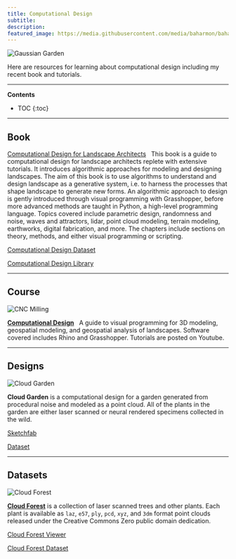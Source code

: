 ```yaml
---
title: Computational Design
subtitle:
description:
featured_image: https://media.githubusercontent.com/media/baharmon/baharmon.github.io/master/images/computational-design/cnc-parallel-1.jpg
---
```


![Gaussian Garden](https://media.githubusercontent.com/media/baharmon/baharmon.github.io/master/images/computational-design/cloud-garden-2.webp)

Here are resources for learning about computational design
including my recent book and tutorials. 

---

**Contents**
* TOC
{:toc}

---

## Book

<!--![Point Cloud Path](https://media.githubusercontent.com/media/baharmon/baharmon.github.io/master/images/computational-design/point-cloud-path-1.jpg)-->

<!--<i class="fas fa-book"></i>-->
[Computational Design for Landscape Architects](https://www.routledge.com/Computational-Design-for-Landscape-Architects/Harmon/p/book/9781032407050)
&nbsp;
This book is a guide to computational design for landscape architects replete with extensive tutorials. It introduces algorithmic approaches for modeling and designing landscapes. The aim of this book is to use algorithms to understand and design landscape as a generative system, i.e. to harness the processes that shape landscape to generate new forms. An algorithmic approach to design is gently introduced through visual programming with Grasshopper, before more advanced methods are taught in Python, a high-level programming language. Topics covered include parametric design, randomness and noise, waves and attractors, lidar, point cloud modeling, terrain modeling, earthworks, digital fabrication, and more. The chapters include sections on theory, methods, and either visual programming or scripting. 

<i class="ai ai-doi"></i>
[Computational Design Dataset](https://zenodo.org/records/8254075)

<!--<i class="fab fa-python"></i>-->
<i class="fab fa-github"></i>
[Computational Design Library](https://github.com/baharmon/computational-design-library)

---

## Course

![CNC Milling](https://media.githubusercontent.com/media/baharmon/baharmon.github.io/master/images/computational-design/cnc-milling.jpg)

[**Computational Design**](generative-landscapes)
&nbsp;
A guide to visual programming for 3D modeling, geospatial modeling, and geospatial analysis of landscapes. Software covered includes Rhino and Grasshopper. Tutorials are posted on [<i class="fab fa-youtube"></i>](https://www.youtube.com/c/BrendanHarmon) Youtube.

---

## Designs
![Cloud Garden](https://media.githubusercontent.com/media/baharmon/baharmon.github.io/master/images/computational-design/cloud-garden-1.webp)

**Cloud Garden** is a computational design for a garden generated from procedural noise and modeled as a point cloud. All of the plants in the garden are either laser scanned or neural rendered specimens collected in the wild.

<i class="ms ms-cloud"></i> [Sketchfab](https://skfb.ly/pyp9U)

<i class="ai ai-doi"></i> [Dataset](https://doi.org/10.5281/zenodo.15670830)

---

## Datasets

![Cloud Forest](https://media.githubusercontent.com/media/baharmon/baharmon.github.io/master/images/computational-design/cloud-forest.jpg)

[**Cloud Forest**](https://xyz.cct.lsu.edu/cloud-forest/)
is a collection of laser scanned trees and other plants.
Each plant is available as 
``laz``, ``e57``, ``ply``, ``pcd``, ``xyz``, and ``3dm`` 
format point clouds released under the
<i class="fab fa-creative-commons"></i>
Creative Commons Zero
public domain dedication.

<i class="ms ms-cloud"></i> [Cloud Forest Viewer](https://xyz.cct.lsu.edu/cloud-forest/)

<i class="ai ai-doi"></i> [Cloud Forest Dataset](https://doi.org/10.5281/zenodo.8194067)